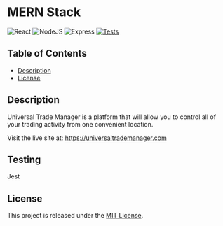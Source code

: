 # MERN Stack
![React](https://img.shields.io/badge/react-%61DAFB.svg?&logo=react&logoColor=white)
![NodeJS](https://img.shields.io/badge/node.js-6DA55F.svg?&logo=node.js&logoColor=white)
![Express](https://img.shields.io/badge/express-000000?&logo=express&logoColor=white)
[![Tests](https://github.com/josephdaw/mern-tdd/actions/workflows/tests.yml/badge.svg)](https://github.com/josephdaw/mern-tdd/actions/workflows/tests.yml)

## Table of Contents
- [Description](#description)
- [License](#license)

## Description
Universal Trade Manager is a platform that will allow you to control all of your trading activity from one convenient location. 

Visit the live site at: https://universaltrademanager.com

## Testing
Jest

## License
This project is released under the [MIT License](LICENSE).